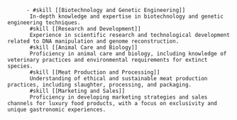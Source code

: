           - #skill [[Biotechnology and Genetic Engineering]]
           In-depth knowledge and expertise in biotechnology and genetic engineering techniques.
           #skill [[Research and Development]]
           Experience in scientific research and technological development related to DNA manipulation and genome reconstruction.
           #skill [[Animal Care and Biology]]
           Proficiency in animal care and biology, including knowledge of veterinary practices and environmental requirements for extinct species.
           #skill [[Meat Production and Processing]]
           Understanding of ethical and sustainable meat production practices, including slaughter, processing, and packaging.
           #skill [[Marketing and Sales]]
           Proficiency in developing marketing strategies and sales channels for luxury food products, with a focus on exclusivity and unique gastronomic experiences.


